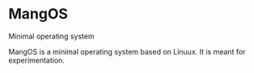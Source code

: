 MangOS
======

Minimal operating system

MangOS is a minimal operating system based on Linuux. It is meant for experimentation.
